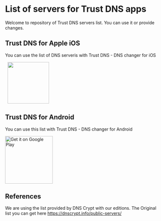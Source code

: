 # List of servers for Trust DNS apps

Welcome to repository of Trust DNS servers list. You can use it or provide changes.

## Trust DNS for Apple iOS
You can use the list of DNS serveris with Trust DNS - DNS changer for iOS

&nbsp;&nbsp;<a href='https://apps.apple.com/us/app/dns-changer-trust-dns/id1498090025?mt=8'><img src='https://linkmaker.itunes.apple.com/en-us/badge-lrg.svg?releaseDate=2020-02-25&kind=iossoftware&bubble=ios_apps' width=135px /></a>

## Trust DNS for Android

You can use this list with Trust DNS - DNS changer for Android

<a href='https://play.google.com/store/apps/details?id=com.surfshark.free.proxy.trust.dns&utm_source=githubtd&utm_campaign=githubtd'><img alt='Get it on Google Play' src='https://play.google.com/intl/en_us/badges/static/images/badges/en_badge_web_generic.png' width=155px /></a>

## References

We are using the list provided by DNS Crypt with our editions. The Original list you can get here https://dnscrypt.info/public-servers/


